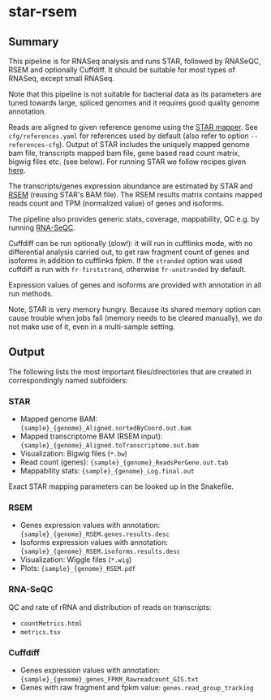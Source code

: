 # star-rsem

## Summary

This pipeline is for RNASeq analysis and runs STAR, followed by
RNASeQC, RSEM and optionally Cuffdiff. It should be suitable for most
types of RNASeq, except small RNASeq.

Note that this pipeline is not suitable for bacterial data as its
parameters are tuned towards large, spliced genomes and it requires
good quality genome annotation.

Reads are aligned to given reference genome using the
[STAR mapper](https://github.com/alexdobin/STAR).  See
`cfg/references.yaml` for references used by default (also refer to
option `--references-cfg`).  Output of STAR includes the uniquely
mapped genome bam file, transcripts mapped bam file, gene based read
count matrix, bigwig files etc. (see below). For running STAR we
follow recipes given
[here](http://www.rna-seqblog.com/optimizing-rna-seq-mapping-with-star/).
 
The transcripts/genes expression abundance are estimated by STAR and
[RSEM](http://deweylab.github.io/RSEM/) (reusing STAR's BAM file). The
RSEM results matrix contains mapped reads count and TPM (normalized
value) of genes and isoforms. 

The pipeline also provides generic stats, coverage, mappability, QC
e.g. by running [RNA-SeQC](https://www.broadinstitute.org/cancer/cga/rna-seqc).

Cuffdiff can be run optionally (slow!): it will run in cufflinks mode,
with no differential analysis carried out, to get raw fragment count
of genes and isoforms in addition to cufflinks fpkm. If the `stranded`
option was used cuffdiff is run with `fr-firststrand`, otherwise
`fr-unstranded` by default.

Expression values of genes and isoforms are provided with annotation 
in all run methods.

Note, STAR is very memory hungry. Because its shared memory option can
cause trouble when jobs fail (memory needs to be cleared manually), we
do not make use of it, even in a multi-sample setting.

  
## Output

The following lists the most important files/directories that are
created in correspondingly named subfolders:
  

### STAR

- Mapped genome BAM: `{sample}_{genome}_Aligned.sortedByCoord.out.bam`
- Mapped transcriptome BAM (RSEM input): `{sample}_{genome}_Aligned.toTranscriptome.out.bam`
- Visualization: Bigwig files (`*.bw`)
- Read count (genes): `{sample}_{genome}_ReadsPerGene.out.tab`
- Mappability stats: `{sample}_{genome}_Log.final.out`

Exact STAR mapping parameters can be looked up in the Snakefile.

### RSEM

- Genes expression values with annotation: `{sample}_{genome}_RSEM.genes.results.desc`
- Isoforms expression values with annotation: `{sample}_{genome}_RSEM.isoforms.results.desc`
- Visualization: Wiggle files (`*.wig`)
- Plots: `{sample}_{genome}_RSEM.pdf`

### RNA-SeQC


QC and rate of rRNA and distribution of reads on transcripts:

- `countMetrics.html`
- `metrics.tsv`


### Cuffdiff


- Genes expression values with annotation: `{sample}_{genome}_genes_FPKM_Rawreadcount_GIS.txt`
- Genes with raw fragment and fpkm value: `genes.read_group_tracking`
